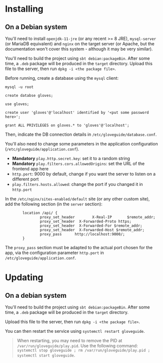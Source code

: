 # Installing

## On a Debian system

You'll need to install `openjdk-11-jre` (or any recent >= 8 JRE), `mysql-server` (or MariaDB equivalent) and `nginx` on the target server (or Apache, but the documentation won't cover this system - although it may be very similar).

You'll need to build the project using `sbt debian:packageBin`. After some time, a `.deb` package will be produced in the `target` directory. Upload this file to the server, then run `dpkg -i <the package file>`.

Before running, create a database using the `mysql` client:

```
mysql -u root

create databse gloves;

use gloves;

create user 'gloves'@'localhost' identified by '<put some password here>';

grant ALL PRIVILEGES on gloves.* to 'gloves'@'localhost';
```

Then, indicate the DB connection details in `/etc/gloveguide/database.conf`.

You'll also need to change some parameters in the application configuration (`/etc/gloveguide/application.conf`).
- **Mandatory** `play.http.secret.key`: set it to a random string
- **Mandatory** `play.filters.cors.allowedOrigins`: set the URL of the frontend app here
- `http.port`: 9000 by default, change if you want the server to listen on a different port
- `play.filters.hosts.allowed`: change the port if you changed it in `http.port`

In the `/etc/nginx/sites-enabled/default` site (or any other custom site), add the following section (in the `server` section):

```
        location /api/ {
                proxy_set_header        X-Real-IP       $remote_addr;
                proxy_set_header  X-Forwarded-Proto https;
                proxy_set_header  X-Forwarded-For $remote_addr;
                proxy_set_header  X-Forwarded-Host $remote_addr;
                proxy_pass      http://localhost:9000/;
        }
```

The `proxy_pass` section must be adapted to the actual port chosen for the app, via the configuration parameter `http.port` in `/etc/gloveguide/application.conf`.

# Updating

## On a debian system

You'll need to build the project using `sbt debian:packageBin`. After some time, a `.deb` package will be produced in the `target` directory. 

Upload this file to the server, then run `dpkg -i <the package file>`.

You can then restart the service using `systemctl restart gloveguide`. 

> When restarting, you may need to remove the PID at `/var/run/gloveguide/play.pid`. Use the following command: `systemctl stop gloveguide ; rm /var/run/gloveguide/play.pid ; systemctl start gloveguide`.